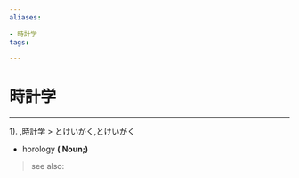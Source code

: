 ```yaml
---
aliases:
    
- 時計学
tags:
    
---
```


# 時計学
---
1).
,時計学 > とけいがく,とけいがく

- horology
**( Noun;)**
> see also: 
            